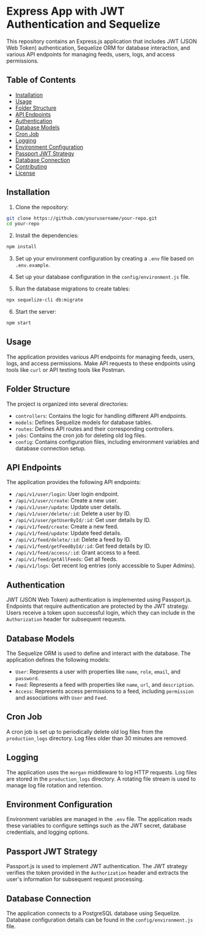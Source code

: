 # Express App with JWT Authentication and Sequelize

This repository contains an Express.js application that includes JWT (JSON Web Token) authentication, Sequelize ORM for database interaction, and various API endpoints for managing feeds, users, logs, and access permissions.

## Table of Contents

- [Installation](#installation)
- [Usage](#usage)
- [Folder Structure](#folder-structure)
- [API Endpoints](#api-endpoints)
- [Authentication](#authentication)
- [Database Models](#database-models)
- [Cron Job](#cron-job)
- [Logging](#logging)
- [Environment Configuration](#environment-configuration)
- [Passport JWT Strategy](#passport-jwt-strategy)
- [Database Connection](#database-connection)
- [Contributing](#contributing)
- [License](#license)

## Installation

1. Clone the repository:

```bash
git clone https://github.com/yourusername/your-repo.git
cd your-repo
```

2. Install the dependencies:

```bash
npm install
```

3. Set up your environment configuration by creating a `.env` file based on `.env.example`.

4. Set up your database configuration in the `config/environment.js` file.

5. Run the database migrations to create tables:

```bash
npx sequelize-cli db:migrate
```

6. Start the server:

```bash
npm start
```

## Usage

The application provides various API endpoints for managing feeds, users, logs, and access permissions. Make API requests to these endpoints using tools like `curl` or API testing tools like Postman.

## Folder Structure

The project is organized into several directories:

- `controllers`: Contains the logic for handling different API endpoints.
- `models`: Defines Sequelize models for database tables.
- `routes`: Defines API routes and their corresponding controllers.
- `jobs`: Contains the cron job for deleting old log files.
- `config`: Contains configuration files, including environment variables and database connection setup.

## API Endpoints

The application provides the following API endpoints:

- `/api/v1/user/login`: User login endpoint.
- `/api/v1/user/create`: Create a new user.
- `/api/v1/user/update`: Update user details.
- `/api/v1/user/delete/:id`: Delete a user by ID.
- `/api/v1/user/getUserById/:id`: Get user details by ID.
- `/api/v1/feed/create`: Create a new feed.
- `/api/v1/feed/update`: Update feed details.
- `/api/v1/feed/delete/:id`: Delete a feed by ID.
- `/api/v1/feed/getFeedById/:id`: Get feed details by ID.
- `/api/v1/feed/access/:id`: Grant access to a feed.
- `/api/v1/feed/getAllFeeds`: Get all feeds.
- `/api/v1/logs`: Get recent log entries (only accessible to Super Admins).

## Authentication

JWT (JSON Web Token) authentication is implemented using Passport.js. Endpoints that require authentication are protected by the JWT strategy. Users receive a token upon successful login, which they can include in the `Authorization` header for subsequent requests.

## Database Models

The Sequelize ORM is used to define and interact with the database. The application defines the following models:

- `User`: Represents a user with properties like `name`, `role`, `email`, and `password`.
- `Feed`: Represents a feed with properties like `name`, `url`, and `description`.
- `Access`: Represents access permissions to a feed, including `permission` and associations with `User` and `Feed`.

## Cron Job

A cron job is set up to periodically delete old log files from the `production_logs` directory. Log files older than 30 minutes are removed.

## Logging

The application uses the `morgan` middleware to log HTTP requests. Log files are stored in the `production_logs` directory. A rotating file stream is used to manage log file rotation and retention.

## Environment Configuration

Environment variables are managed in the `.env` file. The application reads these variables to configure settings such as the JWT secret, database credentials, and logging options.

## Passport JWT Strategy

Passport.js is used to implement JWT authentication. The JWT strategy verifies the token provided in the `Authorization` header and extracts the user's information for subsequent request processing.

## Database Connection

The application connects to a PostgreSQL database using Sequelize. Database configuration details can be found in the `config/environment.js` file.
